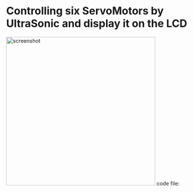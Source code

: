 # Controlling six ServoMotors by UltraSonic and display it on the LCD


<img width="400" alt="screenshot" src="https://user-images.githubusercontent.com/66702376/124389862-c1b49b00-dcf1-11eb-9f87-f312c5121670.png">
code file: 
